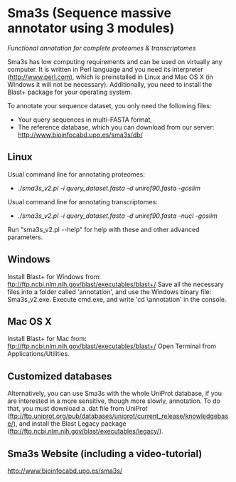 # Sma3s (Sequence massive annotator using 3 modules)
*Functional annotation for complete proteomes &amp; transcriptomes*

Sma3s has low computing requirements and can be used on virtually any computer. It is written in Perl language and you need its interpreter (http://www.perl.com), which is preinstalled in Linux and Mac OS X (in Windows it will not be necessary). Additionally, you need to install the Blast+ package for your operating system.

To annotate your sequence dataset, you only need the following files:
- Your query sequences in multi-FASTA format,
- The reference database, which you can download from our server: http://www.bioinfocabd.upo.es/sma3s/db/

## Linux
Usual command line for annotating proteomes:
- *./sma3s_v2.pl -i query_dataset.fasta -d uniref90.fasta -goslim*

Usual command line for annotating transcriptomes:
- *./sma3s_v2.pl -i query_dataset.fasta -d uniref90.fasta -nucl -goslim*

Run "sma3s_v2.pl --help" for help with these and other advanced parameters.

## Windows
Install Blast+ for Windows from: ftp://ftp.ncbi.nlm.nih.gov/blast/executables/blast+/
Save all the necessary files into a folder called 'annotation', and use the Windows binary file: Sma3s_v2.exe.
Execute cmd.exe, and write 'cd \annotation' in the console. 

## Mac OS X
Install Blast+ for Mac from: ftp://ftp.ncbi.nlm.nih.gov/blast/executables/blast+/
Open Terminal from Applications/Utilities.


## Customized databases
Alternatively, you can use Sma3s with the whole UniProt database, if you are interested in a more sensitive, though more slowly, annotation. To do that, you must download a .dat file from UniProt (ftp://ftp.uniprot.org/pub/databases/uniprot/current_release/knowledgebase/), and install the Blast Legacy package (ftp://ftp.ncbi.nlm.nih.gov/blast/executables/legacy/).

## Sma3s Website (including a video-tutorial)
http://www.bioinfocabd.upo.es/sma3s/
